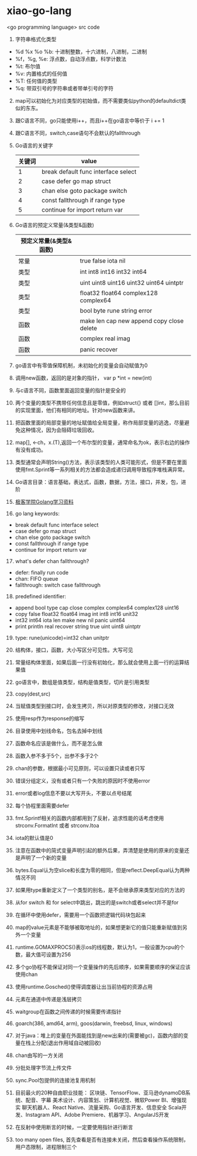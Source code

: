 # xiao-go-lang
&lt;go programming language> src code

1. 字符串格式化类型
- %d %x %o %b: 十进制整数，十六进制，八进制，二进制
- %f，%g, %e: 浮点数，自动浮点数，科学计数法
- %t: 布尔值
- %v: 内置格式的任何值
- %T: 任何值的类型
- %q: 带双引号的字符串或者带单引号的字符

2. map可以初始化为对应类型的初始值，而不需要类似python的defaultdict类似的东东。

3. 跟C语言不同，go只能使用i++，而且i++在go语言中等价于 i += 1

4. 跟C语言不同，switch,case语句不会默认的fallthrough

5. Go语言的关键字

   | 关键词  | value                               |
   | ------ | ----------------------------------- |
   | 1      | break default func interface select |
   | 2      | case defer go map struct            |
   | 3      | chan else goto package switch       |
   | 4      | const fallthrough if range type     |
   | 5      | continue for import return var      |

6. Go语言的预定义常量(&类型&函数)

   | 预定义常量(&类型&函数)    |                                           |
   | --------------------- | ----------------------------------------- |
   | 常量                   | true false iota nil                       |
   | 类型                   | int int8 int16 int32 int64                |
   | 类型                   | uint uint8 uint16 uint32 uint64 uintptr   |
   | 类型                   | float32 float64 complex128 complex64      |
   | 类型                   | bool byte rune string error               |
   | 函数                   | make len cap new append copy close delete |
   | 函数                   | complex real imag                         |
   | 函数                   | panic recover                             |

7. go语言中有零值保障机制，未初始化的变量会自动赋值为0

8. 调用new函数，返回的是对象的指针， var p *int = new(int)

9. 与c语言不同，函数里面返回变量的指针是安全的

10. 两个变量的类型不携带任何信息且是零值，例如struct{} 或者 []int，那么目前的实现里面，他们有相同的地址。针对new函数来讲。

11. 把函数里面的局部变量的地址赋值给全局变量，称作局部变量的逃逸，尽量避免这种情况，因为会阻碍垃圾回收。

12. map[], <-ch，x.(T),返回一个布尔型的变量，通常命名为ok，表示右边的操作有没有成功。

13. 类型通常会声明String()方法，表示该类型的人类可能形式，但是不要在里面使用fmt.Sprint等一系列相关的方法都会造成递归调用导致程序堆栈满异常。

14. Go语言目录：语言基础，表达式，函数，数据，方法，接口，并发，包，进阶

15. [极客学院Golang学习资料](http://wiki.jikexueyuan.com/project/the-go-study-notes-fourth-edition/language.html)

16. go lang keywords:
- break default func interface select
- case defer go map struct
- chan else goto package switch
- const fallthrough if range type
- continue for import return var

17. what's defer chan fallthrough?
- defer: finally run code
- chan: FIFO queue
- fallthrough: switch case fallthrough

18. predefined identifier:
- append bool type cap close complex complex64 complex128 uint16
- copy false float32 float64 imag int int8 int16 unit32
- int32 int64 iota len make new nil panic uint64
- print println real recover string true uint uint8 uintptr

19. type: rune(unicode)=int32 chan unitptr

20. 结构体，接口，函数，大小写区分可见性。大写可见

21. 常量结构体里面，如果后面一行没有初始化，那么就会使用上面一行的运算结果值

22. go语言中，数组是值类型，结构是值类型，切片是引用类型

23. copy(dest,src)

24. 当赋值类型到接口时，会发生拷贝，所以对原类型的修改，对接口无效

25. 使用resp作为response的缩写

26. 目录使用中划线命名，包名去掉中划线

27. 函数命名应该是做什么，而不是怎么做

28. 函数入参不多于5个，出参不多于2个

29. chan的参数，根据最小可见原则，可以设置只读或者只写

30. 错误分组定义，没有或者只有一个失败的原因时不使用error

31. error或者log信息不要以大写开头，不要以点号结尾

32. 每个协程里面需要defer

33. fmt.Sprintf相关的函数内部都用到了反射，追求性能的话考虑使用strconv.FormatInt 或者 strconv.Itoa

34. iota的默认值是0

35. 注意在函数中的简式变量声明引起的额外后果，弄清楚是使用的原来的变量还是声明了一个新的变量

36. bytes.Equal认为空slice和长度为零的相同，但是reflect.DeepEqual认为两种情况不同

37. 如果用type重新定义了一个类型的别名，是不会继承原来类型对应的方法的

38. 从for switch 和 for select中跳出，跳出的是switch或者select并不是for

39. 在循环中使用defer，需要用一个函数把逻辑代码块包起来

40. map的value元素是不能够被取地址的，如果想更新它的值只能重新赋值到另外一个变量

41. runtime.GOMAXPROCS()表示os的线程数，默认为1，一般设置为cpu的个数，最大值可设置为256

42. 多个go协程不能保证对同一个变量操作的先后顺序，如果需要顺序的保证应该使用chan

43. 使用runtime.Gosched()使得调度器让出当前协程的资源占用

44. 元素在通道中传递是浅层拷贝

45. waitgroup在函数之间传递的时候需要传递指针

46. goarch(386, amd64, arm), goos(darwin, freebsd, linux, windows)

47. 对于java：堆上的变量在外面能找到是new出来的(需要被gc)，函数内部的变量在栈上分配(退出作用域自动被回收)

48. chan由写的一方关闭

49. 分批处理字节流上传文件

50. sync.Pool包提供的连接池复用机制

51. 目前最火的20种自由职业技能：
区块链、TensorFlow、亚马逊dynamoDB系统、配音、字幕
美术设计、内容策划、计算机视觉、微软Power BI、增强现实
聊天机器人、React Native、流量采购、Go语言开发、信息安全
Scala开发、Instagram API、Adobe Premiere、机器学习、AngularJS开发

52. 在反射中使用断言的时候，一定要使用指针进行断言

53. too many open files, 首先查看是否有连接未关闭，然后查看操作系统限制，用户态限制，进程限制三个
